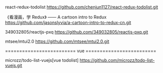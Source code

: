 react-redux-todolist
https://github.com/chenjun1127/react-redux-todolist.git

《看漫画，学 Redux》 —— A cartoon intro to Redux
https://github.com/jasonslyvia/a-cartoon-intro-to-redux-cn.git

349032805/reactjs-pxq
https://github.com/349032805/reactjs-pxq.git

mtsee/mtui2.0
https://github.com/mtsee/mtui2.0.git



========================= vue =========================

microzz/todo-list-vuejs[vue todolist]
https://github.com/microzz/todo-list-vuejs.git